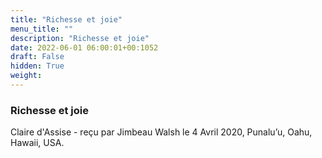 ```yaml
---
title: "Richesse et joie"
menu_title: ""
description: "Richesse et joie"
date: 2022-06-01 06:00:01+00:1052
draft: False
hidden: True
weight:
---
```

### Richesse et joie

Claire d'Assise - reçu par Jimbeau Walsh le 4 Avril 2020, Punalu’u, Oahu, Hawaii, USA.



